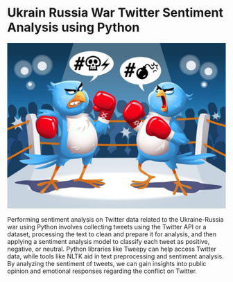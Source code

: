 # Ukrain Russia War Twitter Sentiment Analysis using Python
<img src="twitter.jpg" alt="screenshot of the twitter fight" />

Performing sentiment analysis on Twitter data related to the Ukraine-Russia war using Python involves collecting tweets using the Twitter API or a dataset, processing the text to clean and prepare it for analysis, and then applying a sentiment analysis model to classify each tweet as positive, negative, or neutral. Python libraries like Tweepy can help access Twitter data, while tools like NLTK aid in text preprocessing and sentiment analysis. By analyzing the sentiment of tweets, we can gain insights into public opinion and emotional responses regarding the conflict on Twitter.
